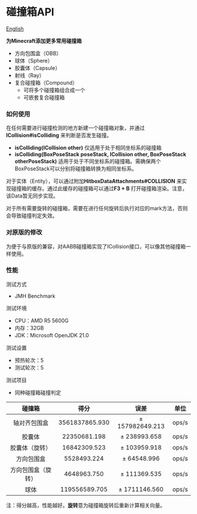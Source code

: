 # 碰撞箱API
[English](README.md)

**为Minecraft添加更多常用碰撞箱**

- 方向包围盒（OBB）
- 球体（Sphere）
- 胶囊体（Capsule）
- 射线（Ray）
- 复合碰撞箱（Compound）
  - 可将多个碰撞箱组合成一个
  - 可嵌套复合碰撞箱

### 如何使用

在任何需要进行碰撞检测的地方新建一个碰撞箱对象，并通过**ICollision#isColliding** 来判断是否发生碰撞。
- **isColliding(ICollision other)** 仅适用于处于相同坐标系的碰撞箱
- **isColliding(BoxPoseStack poseStack, ICollision other, BoxPoseStack otherPoseStack)** 适用于处于不同坐标系的碰撞箱。需确保两个BoxPoseStack可以分别将碰撞箱转换为相同坐标系。

对于实体（Entity），可以通过附加**HitboxDataAttachments#COLLISION** 来实现碰撞箱的缓存。通过此缓存的碰撞箱可以通过**F3 + B** 
打开碰撞箱渲染。注意，该Data暂无同步实现。

对于所有需要旋转的碰撞箱，需要在进行任何旋转后执行对应的mark方法，否则会导致碰撞判定失效。

### 对原版的修改

为便于与原版的兼容，对AABB碰撞箱实现了ICollision接口，可以像其他碰撞箱一样使用。

### 性能

测试方式
- JMH Benchmark

测试环境
- CPU：AMD R5 5600G
- 内存：32GB
- JDK：Microsoft OpenJDK 21.0

测试设置
- 预热轮次：5
- 测试轮次：5

测试项目
- 同种碰撞箱碰撞判定

|    碰撞箱    |       得分       |       误差        |  单位   |
|:---------:|:--------------:|:---------------:|:-----:|
|  轴对齐包围盒   | 3561837865.930 | ± 157982649.213 | ops/s |
|    胶囊体    |  22350681.198  |  ± 238993.658   | ops/s |
|  胶囊体（旋转）  |  16842309.523  |  ± 103959.918   | ops/s |
|   方向包围盒   |  5528493.224   |   ± 64548.996   | ops/s |
| 方向包围盒（旋转） |  4648963.750   |  ± 111369.535   | ops/s |
|    球体     | 119556589.705  |  ± 1711146.560  | ops/s |

注：得分越高，性能越好。**旋转**意为碰撞箱旋转后重新计算相关向量。